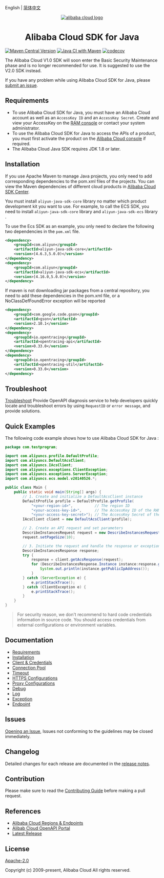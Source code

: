English | [简体中文](./README-CN.md)

<p align="center">
<a href=" https://www.alibabacloud.com"><img src="https://aliyunsdk-pages.alicdn.com/icons/AlibabaCloud.svg" alt="alibaba cloud logo"></a>
</p>

<h1 align="center">Alibaba Cloud SDK for Java</h1>

[![Maven Central Version](https://img.shields.io/maven-central/v/com.aliyun/aliyun-java-sdk-core)](https://search.maven.org/search?q=g:%22com.aliyun%22%20AND%20a:%22aliyun-java-sdk-core%22)
[![Java CI with Maven](https://github.com/aliyun/aliyun-openapi-java-sdk/actions/workflows/maven.yml/badge.svg)](https://github.com/aliyun/aliyun-openapi-java-sdk/actions/workflows/maven.yml)
[![codecov](https://codecov.io/gh/aliyun/aliyun-openapi-java-sdk/graph/badge.svg?token=4LHp6BfqKF)](https://codecov.io/gh/aliyun/aliyun-openapi-java-sdk)

The Alibaba Cloud V1.0 SDK will soon enter the Basic Security Maintenance phase and is no longer recommended for use. It is suggested to use the V2.0 SDK instead.

If you have any problem while using Alibaba Cloud SDK for Java, please [submit an issue](https://github.com/aliyun/aliyun-openapi-java-sdk/issues/new).

## Requirements

- To use Alibaba Cloud SDK for Java, you must have an Alibaba Cloud account as well as an `AccessKey ID` and an `AccessKey Secret`. Create and view your AccessKey on the [RAM console](https://ram.console.aliyun.com "RAM console") or contact your system administrator.
- To use the Alibaba Cloud SDK for Java to access the APIs of a product, you must first activate the product on the [Alibaba Cloud console](https://home.console.aliyun.com) if required.
- The Alibaba Cloud Java SDK requires JDK 1.8 or later.

## Installation

If you use Apache Maven to manage Java projects, you only need to add corresponding dependencies to the pom.xml files of the projects. You can view the Maven dependencies of different cloud products in [Alibaba Cloud SDK Center](https://api.aliyun.com/api-tools/sdklang?language=java&sdkStyle=old).

You must install `aliyun-java-sdk-core` library no matter which product development kit you want to use. For example, to call the ECS SDK, you need to install `aliyun-java-sdk-core` library  and `aliyun-java-sdk-ecs` library .

To use the Ecs SDK as an example, you only need to declare the following two dependencies in the `pom.xml` file.

```xml
<dependency>
    <groupId>com.aliyun</groupId>
    <artifactId>aliyun-java-sdk-core</artifactId>
    <version>[4.6.3,5.0.0)</version>
</dependency>
<dependency>
    <groupId>com.aliyun</groupId>
    <artifactId>aliyun-java-sdk-ecs</artifactId>
    <version>[4.16.0,5.0.0)</version>
</dependency>
```

If maven is not downloading jar packages from a central repository, you need to add these dependencies in the pom.xml file, or a NoClassDefFoundError exception will be reported

```xml
<dependency>
    <groupId>com.google.code.gson</groupId>
    <artifactId>gson</artifactId>
    <version>2.10.1</version>
</dependency>
<dependency>
    <groupId>io.opentracing</groupId>
    <artifactId>opentracing-api</artifactId>
    <version>0.33.0</version>
</dependency>
<dependency>
    <groupId>io.opentracing</groupId>
    <artifactId>opentracing-util</artifactId>
    <version>0.33.0</version>
</dependency>
```

## Troubleshoot

[Troubleshoot](https://troubleshoot.api.aliyun.com/?source=github_sdk) Provide OpenAPI diagnosis service to help developers quickly locate and troubleshoot errors by using `RequestID` or `error message`, and provide solutions.

## Quick Examples

The following code example shows how to use Alibaba Cloud SDK for Java :

```java
package com.testprogram;

import com.aliyuncs.profile.DefaultProfile;
import com.aliyuncs.DefaultAcsClient;
import com.aliyuncs.IAcsClient;
import com.aliyuncs.exceptions.ClientException;
import com.aliyuncs.exceptions.ServerException;
import com.aliyuncs.ecs.model.v20140526.*;

public class Main {
    public static void main(String[] args) {
        // 1. Create and initialize a DefaultAcsClient instance
        DefaultProfile profile = DefaultProfile.getProfile(
            "<your-region-id>",          // The region ID
            "<your-access-key-id>",      // The AccessKey ID of the RAM account
            "<your-access-key-secret>"); // The AccessKey Secret of the RAM account
        IAcsClient client = new DefaultAcsClient(profile);

        // 2. Create an API request and set parameters
        DescribeInstancesRequest request = new DescribeInstancesRequest();
        request.setPageSize(10);

        // 3. Initiate the request and handle the response or exceptions
        DescribeInstancesResponse response;
        try {
            response = client.getAcsResponse(request);
            for (DescribeInstancesResponse.Instance instance:response.getInstances()) {
                System.out.println(instance.getPublicIpAddress());
            }
        } catch (ServerException e) {
            e.printStackTrace();
        } catch (ClientException e) {
            e.printStackTrace();
        }
    }
}
```

> For security reason, we don't recommend to hard code credentials information in source code. You should access
> credentials from external configurations or environment variables.

## Documentation

- [Requirements](./docs/0-Requirements-EN.md)
- [Installation](./docs/1-Installation-EN.md)
- [Client & Credentials](./docs/2-Client-EN.md)
- [Connection Pool](./docs/3-Pool-EN.md)
- [Timeout](./docs/4-Timeout-EN.md)
- [HTTPS Configurations](./docs/5-HTTPS-EN.md)
- [Proxy Configurations](./docs/6-Proxy-EN.md)
- [Debug](./docs/7-Debug-EN.md)
- [Log](./docs/8-Log-EN.md)
- [Exception](./docs/9-Exception-EN.md)
- [Endpoint](./docs/10-Endpoint-EN.md)

## Issues

[Opening an Issue](https://github.com/aliyun/aliyun-openapi-java-sdk/issues/new), Issues not conforming to the guidelines may be closed immediately.

## Changelog

Detailed changes for each release are documented in the [release notes](./aliyun-java-sdk-core/ChangeLog.txt).

## Contribution

Please make sure to read the [Contributing Guide](CONTRIBUTING.md) before making a pull request.

## References

- [Alibaba Cloud Regions & Endpoints](https://developer.aliyun.com/endpoints)
- [Alibab Cloud OpenAPI Portal](https://api.aliyun.com/)
- [Latest Release](https://github.com/aliyun/aliyun-openapi-java-sdk)

## License

[Apache-2.0](http://www.apache.org/licenses/LICENSE-2.0)

Copyright (c) 2009-present, Alibaba Cloud All rights reserved.
